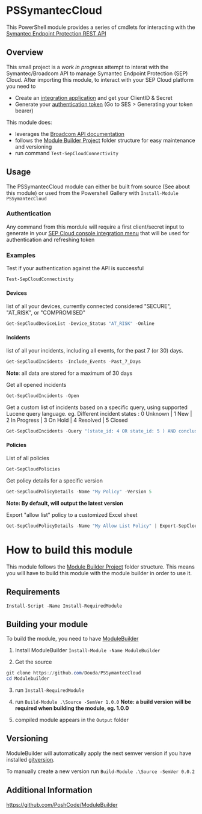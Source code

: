 # PSSymantecCloud

This PowerShell module provides a series of cmdlets for interacting with the [Symantec Endpoint Protection REST API](https://apidocs.securitycloud.symantec.com/#/doc?id=ses_auth)

## Overview
This small project is a *work in progress* attempt to interat with the Symantec/Broadcom API to manage Symantec Endpoint Protection (SEP) Cloud.
After importing this module, to interact with your SEP Cloud platform you need to 
- Create an [integration application](https://techdocs.broadcom.com/us/en/symantec-security-software/endpoint-security-and-management/endpoint-security/sescloud/Settings/creating-a-client-application-v132702110-d4152e4057.html) and get your ClientID & Secret
- Generate your [authentication token](https://apidocs.securitycloud.symantec.com/#/doc?id=ses_auth) (Go to SES > Generating your token bearer)


This module does:
- leverages the [Broadcom API documentation](https://apidocs.securitycloud.symantec.com/#/)
- follows the [Module Builder Project](https://github.com/PoshCode/ModuleBuilder) folder structure for easy maintenance and versioning
- run command `Test-SepCloudConnectivity`

## Usage
The PSSymantecCloud module can either be built from source (See about this module) or used from the Powershell Gallery with `Install-Module PSSymantecCloud`

### Authentication
Any command from this mordule will require a first client/secret input to generate in your [SEP Cloud console integration menu](https://sep.securitycloud.symantec.com/v2/integration/client-applications) that will be used for authentication and refreshing token

### Examples
Test if your authentication against the API is successful
```PowerShell
Test-SepCloudConnectivity
```

#### Devices
list of all your devices, currently connected considered "SECURE", "AT_RISK", or "COMPROMISED"
```PowerShell
Get-SepCloudDeviceList -Device_Status "AT_RISK" -Online
```
#### Incidents
list of all your incidents, including all events, for the past 7 (or 30) days.
```PowerShell
Get-SepCloudIncidents -Include_Events -Past_7_Days
```
**Note**: all data are stored for a maximum of 30 days


Get all opened incidents
```PowerShell
Get-SepCloudIncidents -Open
```

Get a custom list of incidents based on a specific query, using supported Lucene query language. eg.
Different incident states : 0 Unknown | 1 New | 2 In Progress | 3 On Hold | 4 Resolved | 5 Closed
```PowerShell
Get-SepCloudIncidents -Query "(state_id: 4 OR state_id: 5 ) AND conclusion:"Malicious Activity""
```

#### Policies
List of all policies
```PowerShell
Get-SepCloudPolicies
```

Get policy details for a specific version
```PowerShell
Get-SepCloudPolicyDetails -Name "My Policy" -Version 5
```
**Note: By default, will output the latest version**

Export "allow list" policy to a customized Excel sheet
```PowerShell
Get-SepCloudPolicyDetails -Name "My Allow List Policy" | Export-SepCloudPolicyToExcel -Path "allow_list.xlsx"
```


# How to build this module
This module follows the [Module Builder Project](https://github.com/PoshCode/ModuleBuilder#the-module-builder-project) folder structure. 
This means you will have to build this module with the module builder in order to use it.


## Requirements

```posh
Install-Script -Name Install-RequiredModule
```

## Building your module
To build the module, you need to have [ModuleBuilder](https://www.powershellgallery.com/packages/ModuleBuilder/)

1. Install ModuleBuilder `Install-Module -Name ModuleBuilder`

2. Get the source 
 ```powershell
 git clone https://github.com/Douda/PSSymantecCloud
cd Modulebuilder
```

3. run `Install-RequiredModule`

4. run `Build-Module .\Source -SemVer 1.0.0`
**Note: a build version will be required when building the module, eg. 1.0.0**

5. compiled module appears in the `Output` folder

## Versioning

ModuleBuilder will automatically apply the next semver version
if you have installed [gitversion](https://gitversion.readthedocs.io/en/latest/).

To manually create a new version run `Build-Module .\Source -SemVer 0.0.2`

## Additional Information

https://github.com/PoshCode/ModuleBuilder
